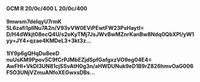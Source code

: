 #### GCM R 20/0c/400 L 20/0c/400
**9mwsm7deIqyU7rmK**<br/>**5L6zafi1pIlNu7A2n/V93vVW0EViPEwtFW23PsHaytI=**<br/>**D/H4dWkjt08ecQ4U/s2oKyTMj7JsJWvBwMZnrKanBw8Ndq0QbXPl/yW1yy+JY4+qzae4KMDeL3+3kt3z...**<br/><br/>
**1lY9p6gQHqDu8eeD**<br/>**nuUsKM9Ppov5C9fCrPJMbEZjdSpfGafgxzVO9eg04E4=**<br/>**AwFHl+VkDl3UN81cjSSvAtH0g3n/aHWDUNuk9eD1B9rZ826hmvOaG006F5O3UNjVZmuANfoXEGwxsDBs...**